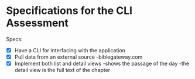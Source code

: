 # Specifications for the CLI Assessment

Specs:
- [x] Have a CLI for interfacing with the application
- [x] Pull data from an external source
-biblegateway.com
- [x] Implement both list and detail views
-shows the passage of the day
-the detail view is the full text of the chapter
